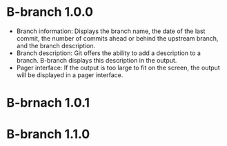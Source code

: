 # B-branch 1.0.0
- Branch information: Displays the branch name, the date of the last commit, the number of commits ahead or behind the upstream branch, and the branch description.
- Branch description: Git offers the ability to add a description to a branch. B-branch displays this description in the output.
- Pager interface: If the output is too large to fit on the screen, the output will be displayed in a pager interface.

# B-brnach 1.0.1


# B-branch 1.1.0